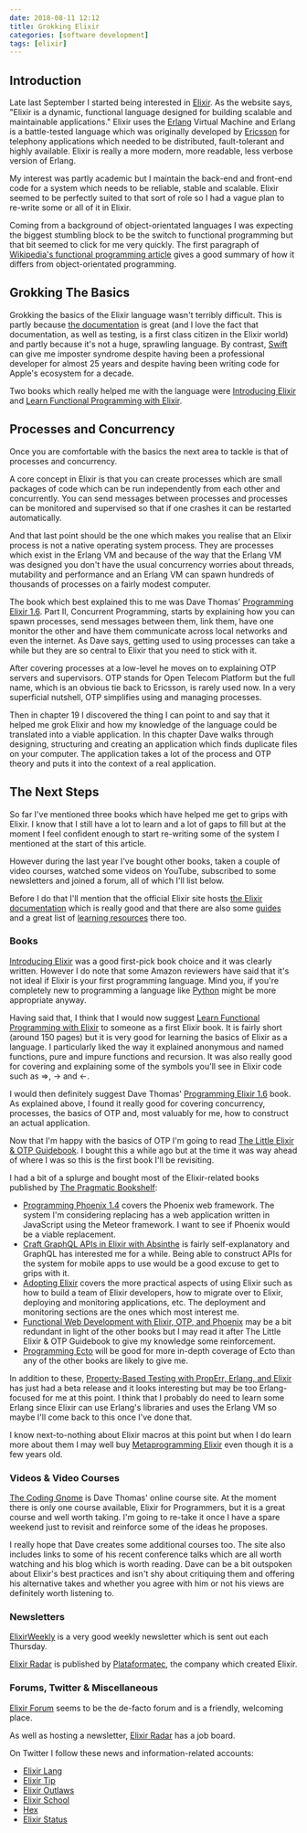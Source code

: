 ```yaml
---
date: 2018-08-11 12:12
title: Grokking Elixir
categories: [software development]
tags: [elixir]
---
```


## Introduction
Late last September I started being interested in [Elixir](https://elixir-lang.org). As the website says, "Elixir is a dynamic, functional language designed for building scalable and maintainable applications." Elixir uses the [Erlang](http://www.erlang.org) Virtual Machine and Erlang is a battle-tested language which was originally developed by [Ericsson](https://en.wikipedia.org/wiki/Ericsson) for telephony applications which needed to be distributed, fault-tolerant and highly available. Elixir is really a more modern, more readable, less verbose version of Erlang.

My interest was partly academic but I maintain the back-end and front-end code for a system which needs to be reliable, stable and scalable. Elixir seemed to be perfectly suited to that sort of role so I had a vague plan to re-write some or all of it in Elixir.

Coming from a background of object-orientated languages I was expecting the biggest stumbling block to be the switch to functional programming but that bit seemed to click for me very quickly. The first paragraph of [Wikipedia's functional programming article](https://en.wikipedia.org/wiki/Functional_programming) gives a good summary of how it differs from object-orientated programming.

## Grokking The Basics
Grokking the basics of the Elixir language wasn't terribly difficult. This is partly because [the documentation](https://elixir-lang.org/docs.html) is great (and I love the fact that documentation, as well as testing, is a first class citizen in the Elixir world) and partly because it's not a huge, sprawling language. By contrast, [Swift](https://swift.org) can give me imposter syndrome despite having been a professional developer for almost 25 years and despite having been writing code for Apple's ecosystem for a decade.

Two books which really helped me with the language were [Introducing Elixir](http://shop.oreilly.com/product/0636920030584.do) and [Learn Functional Programming with Elixir](https://pragprog.com/book/cdc-elixir/learn-functional-programming-with-elixir).

## Processes and Concurrency
Once you are comfortable with the basics the next area to tackle is that of processes and concurrency.

A core concept in Elixir is that you can create processes which are small packages of code which can be run independently from each other and concurrently. You can send messages between processes and processes can be monitored and supervised so that if one crashes it can be restarted automatically.

And that last point should be the one which makes you realise that an Elixir process is not a native operating system process. They are processes which exist in the Erlang VM and because of the way that the Erlang VM was designed you don't have the usual concurrency worries about threads, mutability and performance and an Erlang VM can spawn hundreds of thousands of processes on a fairly modest computer.

The book which best explained this to me was Dave Thomas' [Programming Elixir 1.6](https://pragprog.com/book/elixir16/programming-elixir-1-6). Part II, Concurrent Programming, starts by explaining how you can spawn processes, send messages between them, link them, have one monitor the other and have them communicate across local networks and even the internet. As Dave says, getting used to using processes can take a while but they are so central to Elixir that you need to stick with it.

After covering processes at a low-level he moves on to explaining OTP servers and supervisors. OTP stands for Open Telecom Platform but the full name, which is an obvious tie back to Ericsson, is rarely used now. In a very superficial nutshell, OTP simplifies using and managing processes.

Then in chapter 19 I discovered the thing I can point to and say that it helped me grok Elixir and how my knowledge of the language could be translated into a viable application. In this chapter Dave walks through designing, structuring and creating an application which finds duplicate files on your computer. The application takes a lot of the process and OTP theory and puts it into the context of a real application.

## The Next Steps
So far I've mentioned three books which have helped me get to grips with Elixir. I know that I still have a lot to learn and a lot of gaps to fill but at the moment I feel confident enough to start re-writing some of the system I mentioned at the start of this article.

However during the last year I've bought other books, taken a couple of video courses, watched some videos on YouTube, subscribed to some newsletters and joined a forum, all of which I'll list below.

Before I do that I'll mention that the official Elixir site hosts [the Elixir documentation](https://elixir-lang.org/docs.html) which is really good and that there are also some [guides](https://elixir-lang.org/getting-started/introduction.html) and a great list of [learning resources](https://elixir-lang.org/learning.html) there too.

### Books
[Introducing Elixir](http://shop.oreilly.com/product/0636920030584.do) was a good first-pick book choice and it was clearly written. However I do note that some Amazon reviewers have said that it's not ideal if Elixir is your first programming language. Mind you, if you're completely new to programming a language like [Python](https://www.python.org) might be more appropriate anyway.

Having said that, I think that I would now suggest [Learn Functional Programming with Elixir](https://pragprog.com/book/cdc-elixir/learn-functional-programming-with-elixir) to someone as a first Elixir book. It is fairly short (around 150 pages) but it is very good for learning the basics of Elixir as a language. I particularly liked the way it explained anonymous and named functions, pure and impure functions and recursion. It was also really good for covering and explaining some of the symbols you'll see in Elixir code such as =>, -> and <-.

I would then definitely suggest Dave Thomas' [Programming Elixir 1.6](https://pragprog.com/book/elixir16/programming-elixir-1-6) book. As explained above, I found it really good for covering concurrency, processes, the basics of OTP and, most valuably for me, how to construct an actual application.

Now that I'm happy with the basics of OTP I'm going to read [The Little Elixir & OTP Guidebook](https://www.manning.com/books/the-little-elixir-and-otp-guidebook). I bought this a while ago but at the time it was way ahead of where I was so this is the first book I'll be revisiting.

I had a bit of a splurge and bought most of the Elixir-related books published by [The Pragmatic Bookshelf](https://pragprog.com/):

* [Programming Phoenix 1.4](https://pragprog.com/book/phoenix14/programming-phoenix-1-4) covers the Phoenix web framework. The system I'm considering replacing has a web application written in JavaScript using the Meteor framework. I want to see if Phoenix would be a viable replacement.
* [Craft GraphQL APIs in Elixir with Absinthe](https://pragprog.com/book/wwgraphql/craft-graphql-apis-in-elixir-with-absinthe) is fairly self-explanatory and GraphQL has interested me for a while. Being able to construct APIs for the system for mobile apps to use would be a good excuse to get to grips with it.
* [Adopting Elixir](https://pragprog.com/book/tvmelixir/adopting-elixir) covers the more practical aspects of using Elixir such as how to build a team of Elixir developers, how to migrate over to Elixir, deploying and monitoring applications, etc. The deployment and monitoring sections are the ones which most interest me.
* [Functional Web Development with Elixir, OTP, and Phoenix](https://pragprog.com/book/lhelph/functional-web-development-with-elixir-otp-and-phoenix) may be a bit redundant in light of the other books but I may read it after The Little Elixir & OTP Guidebook to give my knowledge some reinforcement.
* [Programming Ecto](https://pragprog.com/book/wmecto/programming-ecto) will be good for more in-depth coverage of Ecto than any of the other books are likely to give me.

In addition to these, [Property-Based Testing with PropErr, Erlang, and Elixir](https://pragprog.com/book/fhproper/property-based-testing-with-proper-erlang-and-elixir) has just had a beta release and it looks interesting but may be too Erlang-focused for me at this point. I think that I probably do need to learn some Erlang since Elixir can use Erlang's libraries and uses the Erlang VM so maybe I'll come back to this once I've done that.

I know next-to-nothing about Elixir macros at this point but when I do learn more about them I may well buy [Metaprogramming Elixir](https://pragprog.com/book/cmelixir/metaprogramming-elixir) even though it is a few years old.

### Videos & Video Courses
[The Coding Gnome](https://coding-gnome.com) is Dave Thomas' online course site. At the moment there is only one course available, Elixir for Programmers, but it is a great course and well worth taking. I'm going to re-take it once I have a spare weekend just to revisit and reinforce some of the ideas he proposes.

I really hope that Dave creates some additional courses too. The site also includes links to some of his recent conference talks which are all worth watching and his blog which is worth reading. Dave can be a bit outspoken about Elixir's best practices and isn't shy about critiquing them and offering his alternative takes and whether you agree with him or not his views are definitely worth listening to.

### Newsletters
[ElixirWeekly](https://elixirweekly.net) is a very good weekly newsletter which is sent out each Thursday.

[Elixir Radar](http://plataformatec.com.br/elixir-radar) is published by [Plataformatec](http://plataformatec.com.br), the company which created Elixir.

### Forums, Twitter & Miscellaneous
[Elixir Forum](https://elixirforum.com) seems to be the de-facto forum and is a friendly, welcoming place.

As well as hosting a newsletter, [Elixir Radar](http://plataformatec.com.br/elixir-radar) has a job board.

On Twitter I follow these news and information-related accounts:

* [Elixir Lang](https://twitter.com/elixirlang)
* [Elixir Tip](https://twitter.com/ElixirTip)
* [Elixir Outlaws](https://twitter.com/ElixirOutlaws)
* [Elixir School](https://twitter.com/elixirschool)
* [Hex](https://twitter.com/hexpm)
* [Elixir Status](https://twitter.com/elixirstatus)
